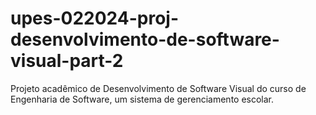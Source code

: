 # upes-022024-proj-desenvolvimento-de-software-visual-part-2
Projeto acadêmico de Desenvolvimento de Software Visual do curso de Engenharia de Software, um sistema de gerenciamento escolar.
